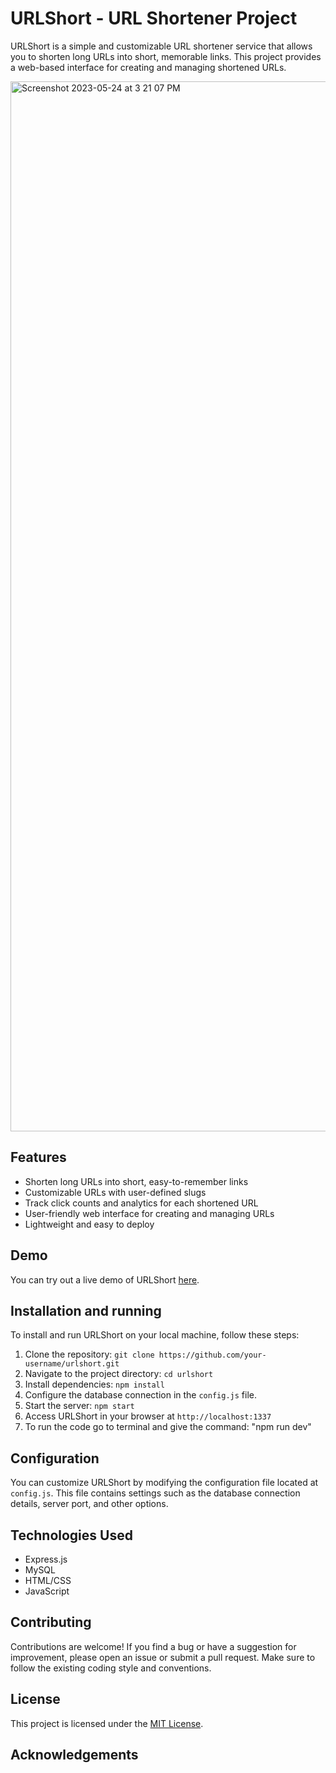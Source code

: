 # URLShort - URL Shortener Project

URLShort is a simple and customizable URL shortener service that allows you to shorten long URLs into short, memorable links. This project provides a web-based interface for creating and managing shortened URLs.

<img width="1680" alt="Screenshot 2023-05-24 at 3 21 07 PM" src="https://github.com/DikshaVerma25/URL-Shortener-/assets/71563921/430899b8-cd51-4ace-a248-ff44486bd2da">

## Features

- Shorten long URLs into short, easy-to-remember links
- Customizable URLs with user-defined slugs
- Track click counts and analytics for each shortened URL
- User-friendly web interface for creating and managing URLs
- Lightweight and easy to deploy

## Demo

You can try out a live demo of URLShort [here](https://your-demo-url.com).

## Installation and running

To install and run URLShort on your local machine, follow these steps:

1. Clone the repository: `git clone https://github.com/your-username/urlshort.git`
2. Navigate to the project directory: `cd urlshort`
3. Install dependencies: `npm install`
4. Configure the database connection in the `config.js` file.
5. Start the server: `npm start`
6. Access URLShort in your browser at `http://localhost:1337`
7. To run the code go to terminal and give the command: "npm run dev"

## Configuration

You can customize URLShort by modifying the configuration file located at `config.js`. This file contains settings such as the database connection details, server port, and other options.

## Technologies Used

- Express.js
- MySQL
- HTML/CSS
- JavaScript

## Contributing

Contributions are welcome! If you find a bug or have a suggestion for improvement, please open an issue or submit a pull request. Make sure to follow the existing coding style and conventions.

## License

This project is licensed under the [MIT License](LICENSE).

## Acknowledgements



